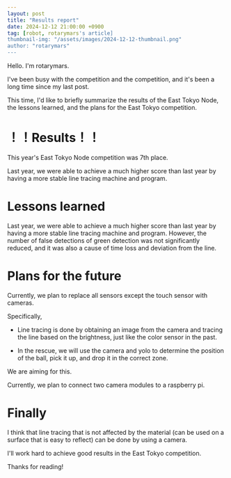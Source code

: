 ```yaml
---
layout: post
title: "Results report"
date: 2024-12-12 21:00:00 +0900
tag: [robot, rotarymars's article]
thumbnail-img: "/assets/images/2024-12-12-thumbnail.png"
author: "rotarymars"
---
```

Hello. I'm rotarymars.

I've been busy with the competition and the competition, and it's been a long time since my last post.

This time, I'd like to briefly summarize the results of the East Tokyo Node, the lessons learned, and the plans for the East Tokyo competition.

# ！！Results！！
This year's East Tokyo Node competition was 7th place.

Last year, we were able to achieve a much higher score than last year by having a more stable line tracing machine and program.

# Lessons learned
Last year, we were able to achieve a much higher score than last year by having a more stable line tracing machine and program.
However, the number of false detections of green detection was not significantly reduced, and it was also a cause of time loss and deviation from the line.

# Plans for the future
Currently, we plan to replace all sensors except the touch sensor with cameras.

Specifically,

- Line tracing is done by obtaining an image from the camera and tracing the line based on the brightness, just like the color sensor in the past.

- In the rescue, we will use the camera and yolo to determine the position of the ball, pick it up, and drop it in the correct zone.

We are aiming for this.

Currently, we plan to connect two camera modules to a raspberry pi.

# Finally
I think that line tracing that is not affected by the material (can be used on a surface that is easy to reflect) can be done by using a camera.

I'll work hard to achieve good results in the East Tokyo competition.

Thanks for reading!
